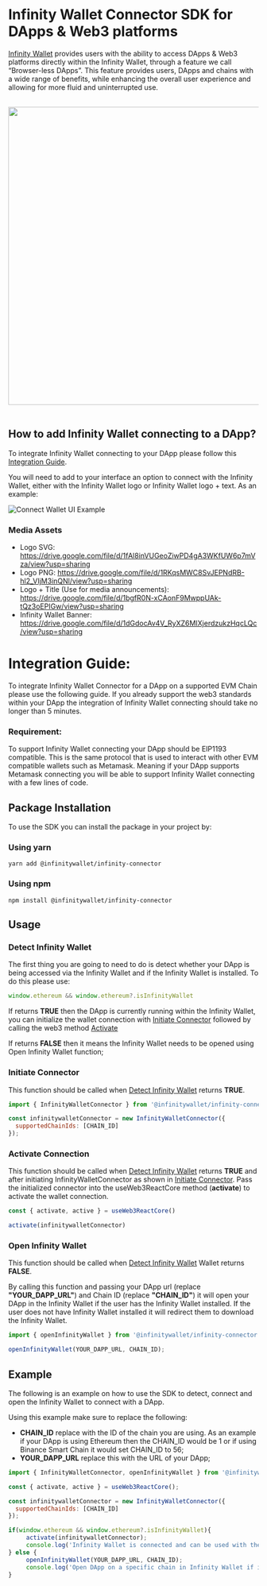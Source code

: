 # Infinity Wallet Connector SDK for DApps & Web3 platforms

[Infinity Wallet](https://infinitywallet.io/) provides users with the ability to access DApps & Web3 platforms directly within the Infinity Wallet, through a feature we call “Browser-less DApps”. This feature provides users, DApps and chains with a wide range of benefits, while enhancing the overall user experience and allowing for more fluid and uninterrupted use.

<br/>
<div align="center">
  <a href="https://www.youtube.com/watch?v=5B2zaw56dEk">
    <img src="https://i.gyazo.com/11b6a2084bb248fb440dda06172b9338.png" width="600">
  </a>
</div>
<br/>

## How to add Infinity Wallet connecting to a DApp?
To integrate Infinity Wallet connecting to your DApp please follow this [Integration Guide](./README.md#integration-guide).

You will need to add to your interface an option to connect with the Infinity Wallet, either with the Infinity Wallet logo or Infinity Wallet logo + text. As an example:

![Connect Wallet UI Example](https://i.imgur.com/hzRpUSy.png)

### Media Assets
- Logo SVG: https://drive.google.com/file/d/1fAl8inVUGeoZiwPD4gA3WKfUW6p7mVza/view?usp=sharing
- Logo PNG: https://drive.google.com/file/d/1RKqsMWC8SvJEPNdRB-hl2_VIjM3inQNl/view?usp=sharing
- Logo + Title (Use for media announcements): https://drive.google.com/file/d/1bgfR0N-xCAonF9MwppUAk-tQz3oEPIGw/view?usp=sharing
- Infinity Wallet Banner: https://drive.google.com/file/d/1dGdocAv4V_RyXZ6MIXjerdzukzHqcLQc/view?usp=sharing

# Integration Guide:
To integrate Infinity Wallet Connector for a DApp on a supported EVM Chain please use the following guide. If you already support the web3 standards within your DApp the integration of Infinity Wallet connecting should take no longer than 5 minutes.

### Requirement:
To support Infinity Wallet connecting your DApp should be EIP1193 compatible. This is the same protocol that is used to interact with other EVM compatible wallets such as Metamask. Meaning if your DApp supports Metamask connecting you will be able to support Infinity Wallet connecting with a few lines of code.

## Package Installation
To use the SDK you can install the package in your project by:

### Using yarn
```yarn add @infinitywallet/infinity-connector```

### Using npm
```npm install @infinitywallet/infinity-connector```

## Usage

### Detect Infinity Wallet
The first thing you are going to need to do is detect whether your DApp is being accessed via the Infinity Wallet and if the Infinity Wallet is installed. To do this please use:
```js
window.ethereum && window.ethereum?.isInfinityWallet
```

If returns **TRUE** then the DApp is currently running within the Infinity Wallet, you can initialize the wallet connection with [Initiate Connector](./README.md#initiate-connector) followed by calling the web3 method [Activate](./README.md#activate-connection)

If returns **FALSE** then it means the Infinity Wallet needs to be opened using Open Infinity Wallet function;

### Initiate Connector
This function should be called when [Detect Infinity Wallet](./README.md#detect-infinity-wallet) returns **TRUE**.
```js
import { InfinityWalletConnector } from '@infinitywallet/infinity-connector';

const infinitywalletConnector = new InfinityWalletConnector({
  supportedChainIds: [CHAIN_ID]
});
```

### Activate Connection
This function should be called when [Detect Infinity Wallet](./README.md#detect-infinity-wallet) returns **TRUE** and after initiating InfinityWalletConnector as shown in [Initiate Connector](./README.md#initiate-connector). Pass the initialized connector into the useWeb3ReactCore method (**activate**) to activate the wallet connection.
```js
const { activate, active } = useWeb3ReactCore()

activate(infinitywalletConnector)
```

### Open Infinity Wallet
This function should be called when [Detect Infinity Wallet](./README.md#detect-infinity-wallet) Wallet returns **FALSE**.

By calling this function and passing your DApp url (replace **"YOUR_DAPP_URL"**) and Chain ID (replace **"CHAIN_ID"**) it will open your DApp in the Infinity Wallet if the user has the Infinity Wallet installed. If the user does not have Infinity Wallet installed it will redirect them to download the Infinity Wallet.
```js
import { openInfinityWallet } from '@infinitywallet/infinity-connector';

openInfinityWallet(YOUR_DAPP_URL, CHAIN_ID);
```
## Example
The following is an example on how to use the SDK to detect, connect and open the Infinity Wallet to connect with a DApp.

Using this example make sure to replace the following:

- **CHAIN_ID** replace with the ID of the chain you are using. As an example if your DApp is using Ethereum then the CHAIN_ID would be 1 or if using Binance Smart Chain it would set CHAIN_ID to 56;
- **YOUR_DAPP_URL** replace this with the URL of your DApp;

```js
import { InfinityWalletConnector, openInfinityWallet } from '@infinitywallet/infinity-connector';

const { activate, active } = useWeb3ReactCore();

const infinitywalletConnector = new InfinityWalletConnector({
  supportedChainIds: [CHAIN_ID]
});

if(window.ethereum && window.ethereum?.isInfinityWallet){
     activate(infinitywalletConnector);
     console.log('Infinity Wallet is connected and can be used with the DApp');
} else {
     openInfinityWallet(YOUR_DAPP_URL, CHAIN_ID);
     console.log('Open DApp on a specific chain in Infinity Wallet if installed, or if not installed it will redirect to download Infinity Wallet');
}
```

